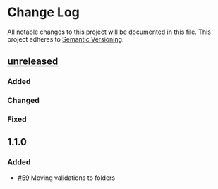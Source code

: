 # Change Log
All notable changes to this project will be documented in this file.
This project adheres to [Semantic Versioning](http://semver.org/).

## [unreleased]
### Added

### Changed

### Fixed

## 1.1.0
### Added
- [\#59] Moving validations to folders

[comment]: # (Build Comparison Links)

[unreleased]: https://github.com/Penneo/penneo-fe-react/compare/1.1.0...HEAD
[1.0.10]:     https://github.com/Penneo/penneo-fe-react/compare/1.0.23...1.1.0

[comment]: # (Issue Links)

[\#59]: https://github.com/Penneo/sdk-net/issues/59
